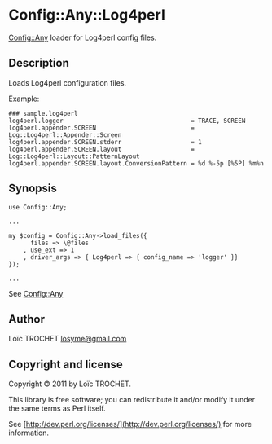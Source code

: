 Config::Any::Log4perl
=====================

[Config::Any](http://search.cpan.org/~bricas/Config-Any/) loader for Log4perl config files.

Description
-----------

Loads Log4perl configuration files.

Example:

    ### sample.log4perl
    log4perl.logger                                   = TRACE, SCREEN
    log4perl.appender.SCREEN                          = Log::Log4perl::Appender::Screen
    log4perl.appender.SCREEN.stderr                   = 1
    log4perl.appender.SCREEN.layout                   = Log::Log4perl::Layout::PatternLayout
    log4perl.appender.SCREEN.layout.ConversionPattern = %d %-5p [%5P] %m%n

Synopsis
--------

    use Config::Any;
    
    ...
    
    my $config = Config::Any->load_files({
          files => \@files
        , use_ext => 1
        , driver_args => { Log4perl => { config_name => 'logger' }}
    });
    
    ...

See [Config::Any](http://search.cpan.org/~bricas/Config-Any/)

Author
------

Lo&iuml;c TROCHET <losyme@gmail.com>

Copyright and license
---------------------

Copyright &copy; 2011 by Lo&iuml;c TROCHET.

This library is free software; you can redistribute it and/or modify it under the same terms as Perl itself.

See [http://dev.perl.org/licenses/](http://dev.perl.org/licenses/) for more information.
    